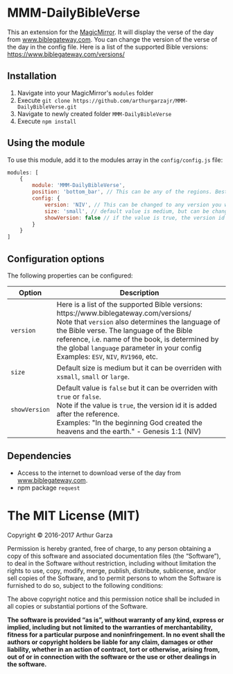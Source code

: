 # MMM-DailyBibleVerse
This an extension for the [MagicMirror](https://github.com/MichMich/MagicMirror). It will display the verse of the day from www.biblegateway.com. You can change the version of the verse of the day in the config file. Here is a list of the supported Bible versions: https://www.biblegateway.com/versions/

## Installation
1. Navigate into your MagicMirror's `modules` folder 
2. Execute `git clone https://github.com/arthurgarzajr/MMM-DailyBibleVerse.git`
3. Navigate to newly created folder `MMM-DailyBibleVerse`
4. Execute `npm install`

## Using the module

To use this module, add it to the modules array in the `config/config.js` file:
````javascript
modules: [
	{
		module: 'MMM-DailyBibleVerse',
		position: 'bottom_bar',	// This can be any of the regions. Best result is in the bottom_bar as verses can take multiple lines in a day.
		config: {
			version: 'NIV', // This can be changed to any version you want that is offered by Bible Gateway. For a list, go here: https://www.biblegateway.com/versions/,
			size: 'small', // default value is medium, but can be changed. 
			showVersion: false // if the value is true, the version id it is added after the reference.
		}
	}
]
````

## Configuration options

The following properties can be configured:


<table width="100%">
	<!-- why, markdown... -->
	<thead>
		<tr>
			<th>Option</th>
			<th width="100%">Description</th>
		</tr>
	<thead>
	<tbody>
		<tr>
			<td><code>version</code></td>
			<td>Here is a list of the supported Bible versions: https://www.biblegateway.com/versions/
      		<br/>
			Note that <code>version</code> also determines the language of the Bible verse. The language of the Bible reference, i.e. name of the book, is determined by the global <code>language</code> parameter in your config 
			<br/>
      		Examples: <code>ESV</code>, <code>NIV</code>, <code>RV1960</code>, etc.
			</td>
		</tr>
		<tr>
			<td><code>size</code></td>
			<td>Default size is medium but it can be overriden with <code>xsmall</code>, <code>small</code> or <code>large</code>.</td>
		</tr>
		<tr>
			<td><code>showVersion</code></td>
			<td>Default value is <code>false</code> but it can be overriden with <code>true</code> or <code>false</code>.
      		<br/>
			Note if the value is <code>true</code>, the version id it is added after the reference.
			<br/>
      		Examples: "In the beginning God created the heavens and the earth." - Genesis 1:1 (NIV)
			</td>
		</tr>
	</tbody>
</table>

## Dependencies
- Access to the internet to download verse of the day from www.biblegateway.com.
- npm package `request`

The MIT License (MIT)
=====================

Copyright © 2016-2017 Arthur Garza

Permission is hereby granted, free of charge, to any person
obtaining a copy of this software and associated documentation
files (the “Software”), to deal in the Software without
restriction, including without limitation the rights to use,
copy, modify, merge, publish, distribute, sublicense, and/or sell
copies of the Software, and to permit persons to whom the
Software is furnished to do so, subject to the following
conditions:

The above copyright notice and this permission notice shall be
included in all copies or substantial portions of the Software.

**The software is provided “as is”, without warranty of any kind, express or implied, including but not limited to the warranties of merchantability, fitness for a particular purpose and noninfringement. In no event shall the authors or copyright holders be liable for any claim, damages or other liability, whether in an action of contract, tort or otherwise, arising from, out of or in connection with the software or the use or other dealings in the software.**
